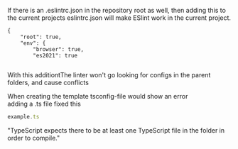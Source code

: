 If there is an .eslintrc.json in the repository root as well, then adding this to the current projects   eslintrc.json will make ESlint work in the current project.  
  
```
{
    "root": true,
    "env": {
        "browser": true,
        "es2021": true
        
 ```
  
With this additiontThe linter won't go looking for configs in the parent folders, and cause conflicts
  
  
When creating the template tsconfig-file would show an error  
adding a .ts file fixed this
```ts
example.ts
```
"TypeScript expects there to be at least one TypeScript file in the folder in order to compile."